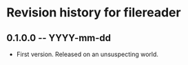 # Revision history for filereader

## 0.1.0.0 -- YYYY-mm-dd

* First version. Released on an unsuspecting world.

